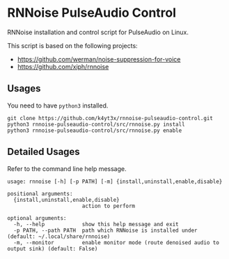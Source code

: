 # RNNoise PulseAudio Control

RNNoise installation and control script for PulseAudio on Linux.

This script is based on the following projects:

- https://github.com/werman/noise-suppression-for-voice
- https://github.com/xiph/rnnoise

## Usages

You need to have `python3` installed.

```shell
git clone https://github.com/k4yt3x/rnnoise-pulseaudio-control.git
python3 rnnoise-pulseaudio-control/src/rnnoise.py install
python3 rnnoise-pulseaudio-control/src/rnnoise.py enable
```

## Detailed Usages

Refer to the command line help message.

```console
usage: rnnoise [-h] [-p PATH] [-m] {install,uninstall,enable,disable}

positional arguments:
  {install,uninstall,enable,disable}
                        action to perform

optional arguments:
  -h, --help            show this help message and exit
  -p PATH, --path PATH  path which RNNoise is installed under (default: ~/.local/share/rnnoise)
  -m, --monitor         enable monitor mode (route denoised audio to output sink) (default: False)
```
